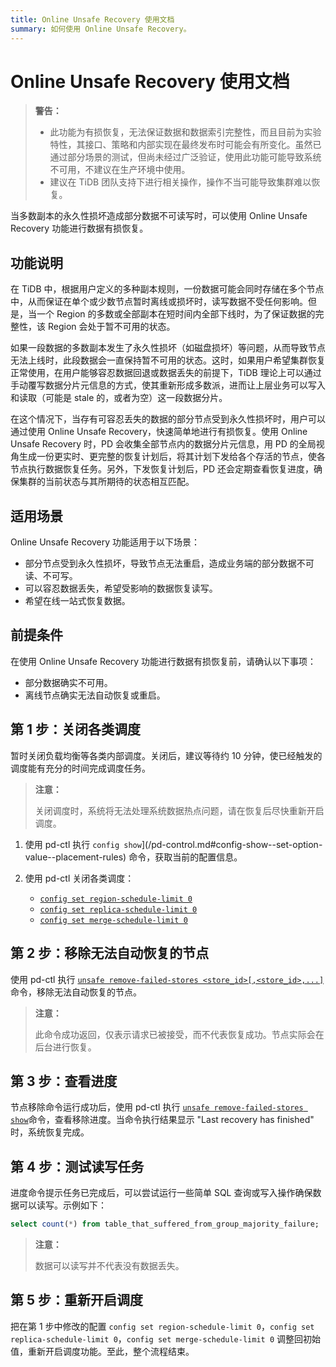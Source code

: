 ```yaml
---
title: Online Unsafe Recovery 使用文档
summary: 如何使用 Online Unsafe Recovery。
---
```


# Online Unsafe Recovery 使用文档

> **警告：**
>
> - 此功能为有损恢复，无法保证数据和数据索引完整性，而且目前为实验特性，其接口、策略和内部实现在最终发布时可能会有所变化。虽然已通过部分场景的测试，但尚未经过广泛验证，使用此功能可能导致系统不可用，不建议在生产环境中使用。
> - 建议在 TiDB 团队支持下进行相关操作，操作不当可能导致集群难以恢复。

当多数副本的永久性损坏造成部分数据不可读写时，可以使用 Online Unsafe Recovery 功能进行数据有损恢复。

## 功能说明

在 TiDB 中，根据用户定义的多种副本规则，一份数据可能会同时存储在多个节点中，从而保证在单个或少数节点暂时离线或损坏时，读写数据不受任何影响。但是，当一个 Region 的多数或全部副本在短时间内全部下线时，为了保证数据的完整性，该 Region 会处于暂不可用的状态。

如果一段数据的多数副本发生了永久性损坏（如磁盘损坏）等问题，从而导致节点无法上线时，此段数据会一直保持暂不可用的状态。这时，如果用户希望集群恢复正常使用，在用户能够容忍数据回退或数据丢失的前提下，TiDB 理论上可以通过手动覆写数据分片元信息的方式，使其重新形成多数派，进而让上层业务可以写入和读取（可能是 stale 的，或者为空）这一段数据分片。

在这个情况下，当存有可容忍丢失的数据的部分节点受到永久性损坏时，用户可以通过使用 Online Unsafe Recovery，快速简单地进行有损恢复。使用 Online Unsafe Recovery 时，PD 会收集全部节点内的数据分片元信息，用 PD 的全局视角生成一份更实时、更完整的恢复计划后，将其计划下发给各个存活的节点，使各节点执行数据恢复任务。另外，下发恢复计划后，PD 还会定期查看恢复进度，确保集群的当前状态与其所期待的状态相互匹配。

## 适用场景

Online Unsafe Recovery 功能适用于以下场景：

* 部分节点受到永久性损坏，导致节点无法重启，造成业务端的部分数据不可读、不可写。
* 可以容忍数据丢失，希望受影响的数据恢复读写。
* 希望在线一站式恢复数据。

## 前提条件

在使用 Online Unsafe Recovery 功能进行数据有损恢复前，请确认以下事项：

* 部分数据确实不可用。
* 离线节点确实无法自动恢复或重启。

## 第 1 步：关闭各类调度

暂时关闭负载均衡等各类内部调度。关闭后，建议等待约 10 分钟，使已经触发的调度能有充分的时间完成调度任务。

> **注意：**
>
> 关闭调度时，系统将无法处理系统数据热点问题，请在恢复后尽快重新开启调度。

1. 使用 pd-ctl 执行 `config show`](/pd-control.md#config-show--set-option-value--placement-rules) 命令，获取当前的配置信息。
2. 使用 pd-ctl 关闭各类调度：

    * [`config set region-schedule-limit 0`](/pd-control.md#config-show--set-option-value--placement-rules)
    * [`config set replica-schedule-limit 0`](/pd-control.md#config-show--set-option-value--placement-rules)
    * [`config set merge-schedule-limit 0`](/pd-control.md#config-show--set-option-value--placement-rules)

## 第 2 步：移除无法自动恢复的节点

使用 pd-ctl 执行 [`unsafe remove-failed-stores <store_id>[,<store_id>,...]`](/pd-control.md#unsafe-remove-failed-stores-store-ids--show--history)命令，移除无法自动恢复的节点。

> **注意：**
>
> 此命令成功返回，仅表示请求已被接受，而不代表恢复成功。节点实际会在后台进行恢复。

## 第 3 步：查看进度

节点移除命令运行成功后，使用 pd-ctl 执行 [`unsafe remove-failed-stores show`](/pd-control.md#config-show--set-option-value--placement-rules)命令，查看移除进度。当命令执行结果显示 "Last recovery has finished" 时，系统恢复完成。

## 第 4 步：测试读写任务

进度命令提示任务已完成后，可以尝试运行一些简单 SQL 查询或写入操作确保数据可以读写。示例如下：

```sql
select count(*) from table_that_suffered_from_group_majority_failure;
```

> **注意：**
>
> 数据可以读写并不代表没有数据丢失。

## 第 5 步：重新开启调度

把在第 1 步中修改的配置 `config set region-schedule-limit 0`，`config set replica-schedule-limit 0`，`config set merge-schedule-limit 0` 调整回初始值，重新开启调度功能。至此，整个流程结束。